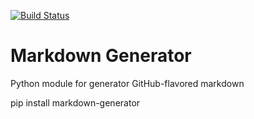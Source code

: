 [![Build Status](https://travis-ci.org/cmccandless/markdown-generator.svg?branch=master)](https://travis-ci.org/cmccandless/markdown-generator)

Markdown Generator
========================

Python module for generator GitHub-flavored markdown

pip install markdown-generator

